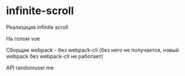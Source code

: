 # infinite-scroll

Реализация infinite scroll

На голом vue

Сборщик webpack - без webpack-cli (без него не получается, новый webpack без webpack-cli не работает)

API randomuser.me
